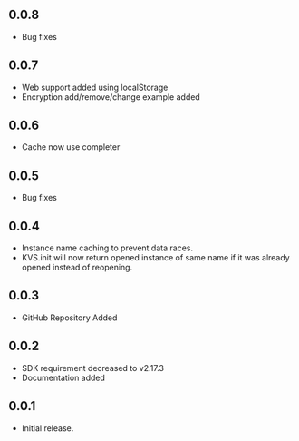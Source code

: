 ## 0.0.8

* Bug fixes

## 0.0.7

* Web support added using localStorage
* Encryption add/remove/change example added

## 0.0.6

* Cache now use completer

## 0.0.5

* Bug fixes

## 0.0.4

* Instance name caching to prevent data races.
* KVS.init will now return opened instance of same name if it was already opened instead of reopening.

## 0.0.3

* GitHub Repository Added

## 0.0.2

* SDK requirement decreased to v2.17.3
* Documentation added

## 0.0.1

* Initial release.
